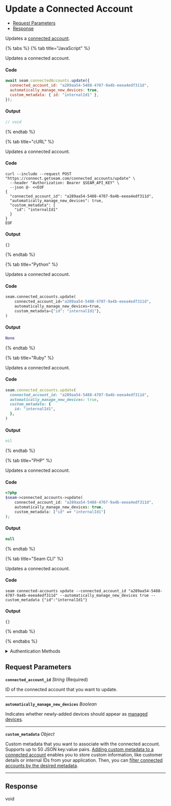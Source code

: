 # Update a Connected Account

- [Request Parameters](#request-parameters)
- [Response](#response)

Updates a [connected account](../../core-concepts/connected-accounts/README.md).


{% tabs %}
{% tab title="JavaScript" %}

Updates a connected account.

#### Code

```javascript
await seam.connectedAccounts.update({
  connected_account_id: "a289aa54-5488-4707-9a4b-eeea4edf311d",
  automatically_manage_new_devices: true,
  custom_metadata: { id: "internalId1" },
});
```

#### Output

```javascript
// void
```
{% endtab %}

{% tab title="cURL" %}

Updates a connected account.

#### Code

```curl
curl --include --request POST "https://connect.getseam.com/connected_accounts/update" \
  --header "Authorization: Bearer $SEAM_API_KEY" \
  --json @- <<EOF
{
  "connected_account_id": "a289aa54-5488-4707-9a4b-eeea4edf311d",
  "automatically_manage_new_devices": true,
  "custom_metadata": {
    "id": "internalId1"
  }
}
EOF
```

#### Output

```curl
{}
```
{% endtab %}

{% tab title="Python" %}

Updates a connected account.

#### Code

```python
seam.connected_accounts.update(
    connected_account_id="a289aa54-5488-4707-9a4b-eeea4edf311d",
    automatically_manage_new_devices=true,
    custom_metadata={"id": "internalId1"},
)
```

#### Output

```python
None
```
{% endtab %}

{% tab title="Ruby" %}

Updates a connected account.

#### Code

```ruby
seam.connected_accounts.update(
  connected_account_id: "a289aa54-5488-4707-9a4b-eeea4edf311d",
  automatically_manage_new_devices: true,
  custom_metadata: {
    id: "internalId1",
  },
)
```

#### Output

```ruby
nil
```
{% endtab %}

{% tab title="PHP" %}

Updates a connected account.

#### Code

```php
<?php
$seam->connected_accounts->update(
    connected_account_id: "a289aa54-5488-4707-9a4b-eeea4edf311d",
    automatically_manage_new_devices: true,
    custom_metadata: ["id" => "internalId1"]
);
```

#### Output

```php
null
```
{% endtab %}

{% tab title="Seam CLI" %}

Updates a connected account.

#### Code

```seam_cli
seam connected-accounts update --connected_account_id "a289aa54-5488-4707-9a4b-eeea4edf311d" --automatically_manage_new_devices true --custom_metadata {"id":"internalId1"}
```

#### Output

```seam_cli
{}
```
{% endtab %}

{% endtabs %}


<details>

<summary>Authentication Methods</summary>

- API key
- Personal access token
  <br>Must also include the `seam-workspace` header in the request.

To learn more, see [Authentication](https://docs.seam.co/latest/api/authentication).
</details>

## Request Parameters

**`connected_account_id`** *String* (Required)

ID of the connected account that you want to update.

---

**`automatically_manage_new_devices`** *Boolean*

Indicates whether newly-added devices should appear as [managed devices](../../core-concepts/devices/managed-and-unmanaged-devices.md).

---

**`custom_metadata`** *Object*

Custom metadata that you want to associate with the connected account. Supports up to 50 JSON key:value pairs. [Adding custom metadata to a connected account](../../core-concepts/connected-accounts/adding-custom-metadata-to-a-connected-account.md) enables you to store custom information, like customer details or internal IDs from your application. Then, you can [filter connected accounts by the desired metadata](../../core-concepts/connected-accounts/filtering-connected-accounts-by-custom-metadata.md).

---


## Response

void
